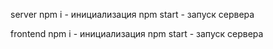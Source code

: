 server
  npm i - инициализация
  npm start - запуск сервера
  
frontend
  npm i - инициализация
  npm start - запуск сервера

